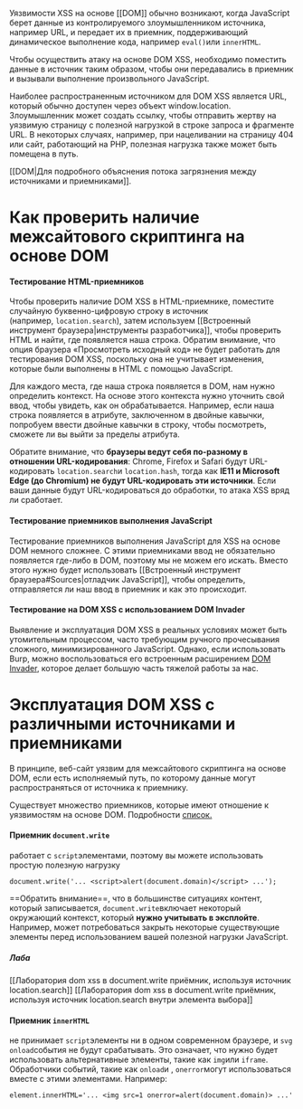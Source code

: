Уязвимости XSS на основе [[DOM]] обычно возникают, когда JavaScript берет данные из контролируемого злоумышленником источника, например URL, и передает их в приемник, поддерживающий динамическое выполнение кода, например `eval()`или `innerHTML`.

Чтобы осуществить атаку на основе DOM XSS, необходимо поместить данные в источник таким образом, чтобы они передавались в приемник и вызывали выполнение произвольного JavaScript.

Наиболее распространенным источником для DOM XSS является URL, который обычно доступен через объект window.location. Злоумышленник может создать ссылку, чтобы отправить жертву на уязвимую страницу с полезной нагрузкой в строке запроса и фрагменте URL. В некоторых случаях, например, при нацеливании на страницу 404 или сайт, работающий на PHP, полезная нагрузка также может быть помещена в путь.

[[DOM|Для подробного объяснения потока загрязнения между источниками и приемниками]].

# Как проверить наличие межсайтового скриптинга на основе DOM

#### Тестирование HTML-приемников

Чтобы проверить наличие DOM XSS в HTML-приемнике, поместите случайную буквенно-цифровую строку в источник (например, `location.search`), затем используем [[Встроенный инструмент браузера|инструменты разработчика]], чтобы проверить HTML и найти, где появляется наша строка. Обратим внимание, что опция браузера «Просмотреть исходный код» не будет работать для тестирования DOM XSS, поскольку она не учитывает изменения, которые были выполнены в HTML с помощью JavaScript.

Для каждого места, где наша строка появляется в DOM, нам нужно определить контекст. На основе этого контекста нужно уточнить свой ввод, чтобы увидеть, как он обрабатывается. Например, если наша строка появляется в атрибуте, заключенном в двойные кавычки, попробуем ввести двойные кавычки в строку, чтобы посмотреть, сможете ли вы выйти за пределы атрибута.

Обратите внимание, что **браузеры ведут себя по-разному в отношении URL-кодирования**: Chrome, Firefox и Safari будут URL-кодировать `location.search`и `location.hash`, тогда как **IE11 и Microsoft Edge (до Chromium) не будут URL-кодировать эти источники**. Если ваши данные будут URL-кодироваться до обработки, то атака XSS вряд ли сработает.

#### Тестирование приемников выполнения JavaScript

Тестирование приемников выполнения JavaScript для XSS на основе DOM немного сложнее. С этими приемниками ввод не обязательно появляется где-либо в DOM, поэтому мы не можем его искать. Вместо этого нужно будет использовать  [[Встроенный инструмент браузера#Sources|отладчик JavaScript]], чтобы определить, отправляется ли наш ввод в приемник и как это происходит.

#### Тестирование на DOM XSS с использованием DOM Invader

Выявление и эксплуатация DOM XSS в реальных условиях может быть утомительным процессом, часто требующим ручного прочесывания сложного, минимизированного JavaScript. Однако, если использовать Burp, можно воспользоваться его встроенным расширением [DOM Invader](https://portswigger.net/burp/documentation/desktop/tools/dom-invader), которое делает большую часть тяжелой работы за нас.

# Эксплуатация DOM XSS с различными источниками и приемниками

В принципе, веб-сайт уязвим для межсайтового скриптинга на основе DOM, если есть исполняемый путь, по которому данные могут распространяться от источника к приемнику.

Существует множество приемников, которые имеют отношение к уязвимостям на основе DOM. Подробности [список.](https://portswigger.net/web-security/cross-site-scripting/dom-based#which-sinks-can-lead-to-dom-xss-vulnerabilities)

#### Приемник `document.write`
работает с `script`элементами, поэтому вы можете использовать простую полезную нагрузку
```
document.write('... <script>alert(document.domain)</script> ...');
```
==Обратить внимание==, что в большинстве ситуациях контент, который записывается, `document.write`включает некоторый окружающий контекст, который **нужно учитывать в эксплойте**. Например, может потребоваться закрыть некоторые существующие элементы перед использованием вашей полезной нагрузки JavaScript.

##### Лаба
[[Лаборатория dom xss в document.write приёмник, используя источник location.search]]
[[Лаборатория dom xss в document.write приёмник, используя источник location.search внутри элемента выбора]] 

#### Приемник `innerHTML`
не принимает `script`элементы ни в одном современном браузере, и `svg onload`события не будут срабатывать. Это означает, что нужно будет использовать альтернативные элементы, такие как `img`или `iframe`. Обработчики событий, такие как `onload`и , `onerror`могут использоваться вместе с этими элементами. Например:
```
element.innerHTML='... <img src=1 onerror=alert(document.domain)> ...'
```

